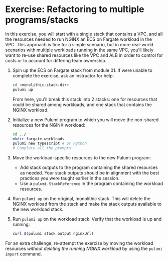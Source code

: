 # Exercise: Refactoring to multiple programs/stacks

In this exercise, you will start with a single stack that contains a VPC, and all the resources needed to run NGINX an ECS on Fargate workload in the VPC. This approach is fine for a simple scenario, but in more real-world scenarios with multiple workloads running in the same VPC, you'll likely want to re-use shared resources like the VPC and ALB in order to control for costs or to account for differing team ownership.

1. Spin up the ECS on Fargate stack from module 01. If were unable to complete the exercise, ask an instructor for help:

    ```bash
    cd <monolithic-stack-dir>
    pulumi up
    ```

    From here, you'll break this stack into 2 stacks: one for resources that could be shared among workloads, and one stack that contains the NGINX workload.

1. Initialize a new Pulumi program to which you will move the non-shared resources for the NGINX workload:

    ```bash
    cd ../
    mkdir fargate-workloads
    pulumi new typescript # or Python
    # Complete all the prompts
    ```

1. Move the workload-specific resources to the new Pulumi program:

    - Add stack outputs to the program containing the shared resources as needed. Your stack outputs should be in alignment with the best practices you were taught earlier in the session.
    - Use a `pulumi.StackReference` in the program containing the workload resources.

1. Run `pulumi up` on the original, monolithic stack. This will delete the NGINX workload from the stack and make the stack outputs available to the new workload stack.
1. Run `pulumi up` on the workload stack. Verify that the workload is up and running:

    ```bash
    curl $(pulumi stack output nginxUrl)
    ```

For an extra challenge, re-attempt the exercise by moving the workload resources _without deleting the running NGINX workload_ by using the `pulumi import` command.
